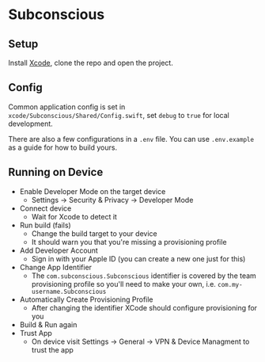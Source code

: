 # Subconscious

## Setup

Install [Xcode](https://apps.apple.com/us/app/xcode/id497799835?mt=12), clone the repo and open the project.

## Config

Common application config is set in `xcode/Subconscious/Shared/Config.swift`, set `debug` to `true` for local development.

There are also a few configurations in a `.env` file. You can use `.env.example` as a guide for how to build yours.

## Running on Device

- Enable Developer Mode on the target device
  - Settings -> Security & Privacy -> Developer Mode
- Connect device
  - Wait for Xcode to detect it
- Run build (fails)
  - Change the build target to your device
  - It should warn you that you're missing a provisioning profile
- Add Developer Account
  - Sign in with your Apple ID (you can create a new one just for this)
- Change App Identifier
  - The `com.subconscious.Subconscious` identifier is covered by the team provisioning profile so you'll need to make your own, i.e. `com.my-username.Subconscious`
- Automatically Create Provisioning Profile
  - After changing the identifier XCode should configure provisioning for you
- Build & Run again
- Trust App
  - On device visit Settings -> General -> VPN & Device Managment to trust the app
